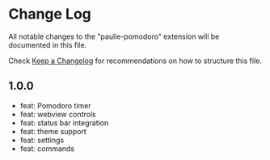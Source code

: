# Change Log

All notable changes to the "paulie-pomodoro" extension will be documented in this file.

Check [Keep a Changelog](http://keepachangelog.com/) for recommendations on how to structure this file.

## 1.0.0

- feat: Pomodoro timer
- feat: webview controls
- feat: status bar integration
- feat: theme support
- feat: settings
- feat: commands
